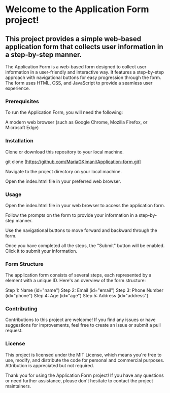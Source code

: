 # Welcome to the Application Form project! 
## This project provides a simple web-based application form that collects user information in a step-by-step manner. 


The Application Form is a web-based form designed to collect user information in a user-friendly and interactive way. It features a step-by-step approach with navigational buttons for easy progression through the form. The form uses HTML, CSS, and JavaScript to provide a seamless user experience.

 ### Prerequisites
To run the Application Form, you will need the following:

A modern web browser (such as Google Chrome, Mozilla Firefox, or Microsoft Edge)
### Installation
Clone or download this repository to your local machine.


git clone [https://github.com/MariaGKimani/Application-form.git]

Navigate to the project directory on your local machine.

Open the index.html file in your preferred web browser.

### Usage
Open the index.html file in your web browser to access the application form.

Follow the prompts on the form to provide your information in a step-by-step manner.

Use the navigational buttons to move forward and backward through the form.

Once you have completed all the steps, the "Submit" button will be enabled. Click it to submit your information.

### Form Structure
The application form consists of several steps, each represented by a <label> element with a unique ID. Here's an overview of the form structure:

Step 1: Name (id="name")
Step 2: Email (id="email")
Step 3: Phone Number (id="phone")
Step 4: Age (id="age")
Step 5: Address (id="address")


### Contributing
Contributions to this project are welcome! If you find any issues or have suggestions for improvements, feel free to create an issue or submit a pull request.

### License
This project is licensed under the MIT License, which means you're free to use, modify, and distribute the code for personal and commercial purposes. 
Attribution is appreciated but not required.

Thank you for using the Application Form project! If you have any questions or need further assistance, please don't hesitate to contact the project maintainers.
